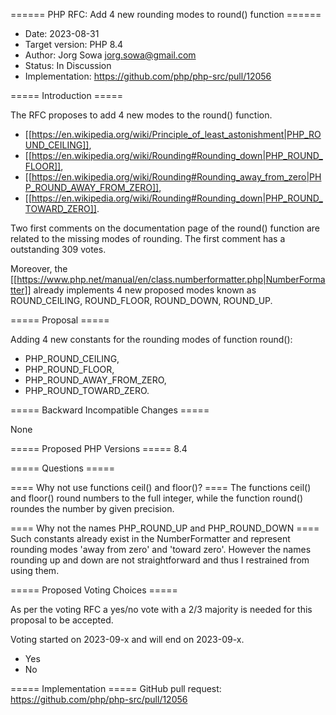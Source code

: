 ====== PHP RFC: Add 4 new rounding modes to round() function ======
  * Date: 2023-08-31
  * Target version: PHP 8.4
  * Author: Jorg Sowa <jorg.sowa@gmail.com>
  * Status: In Discussion
  * Implementation: https://github.com/php/php-src/pull/12056

===== Introduction =====

The RFC proposes to add 4 new modes to the round() function.

- [[https://en.wikipedia.org/wiki/Principle_of_least_astonishment|PHP_ROUND_CEILING]],
- [[https://en.wikipedia.org/wiki/Rounding#Rounding_down|PHP_ROUND_FLOOR]],
- [[https://en.wikipedia.org/wiki/Rounding#Rounding_away_from_zero|PHP_ROUND_AWAY_FROM_ZERO]],
- [[https://en.wikipedia.org/wiki/Rounding#Rounding_down|PHP_ROUND_TOWARD_ZERO]].

Two first comments on the documentation page of the round() function are related to the missing modes of rounding. The first comment has a outstanding 309 votes.

Moreover, the [[https://www.php.net/manual/en/class.numberformatter.php|NumberFormatter]] already implements 4 new proposed modes known as ROUND_CEILING, ROUND_FLOOR, ROUND_DOWN, ROUND_UP.

===== Proposal =====

Adding 4 new constants for the rounding modes of function round():

- PHP_ROUND_CEILING,
- PHP_ROUND_FLOOR,
- PHP_ROUND_AWAY_FROM_ZERO,
- PHP_ROUND_TOWARD_ZERO. 

===== Backward Incompatible Changes =====

None

===== Proposed PHP Versions =====
8.4

===== Questions =====

==== Why not use functions ceil() and floor()? ====
The functions ceil() and floor() round numbers to the full integer, while the function round() roundes the number by given precision.

==== Why not the names PHP_ROUND_UP and PHP_ROUND_DOWN ====
Such constants already exist in the NumberFormatter and represent rounding modes 'away from zero' and 'toward zero'. However the names rounding up and down are not straightforward and thus I restrained from using them. 

===== Proposed Voting Choices =====

As per the voting RFC a yes/no vote with a 2/3 majority is needed for this proposal to be accepted.

Voting started on 2023-09-x and will end on 2023-09-x.
<doodle title="Add 4 new rounding modes to function round()?" auth="jorgsowa" voteType="single">
   * Yes
   * No
</doodle>

===== Implementation =====
GitHub pull request: https://github.com/php/php-src/pull/12056
